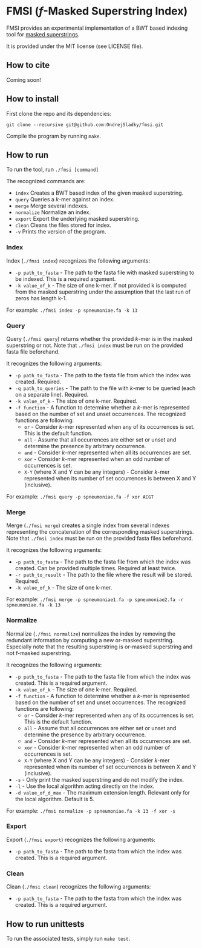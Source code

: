 # FMSI ($f$-Masked Superstring Index)

FMSI provides an experimental implementation of a BWT based indexing tool for
[masked superstrings](https://doi.org/10.1101/2023.02.01.526717).

It is provided under the MIT license (see LICENSE file).

## How to cite

Coming soon!

## How to install

First clone the repo and its dependencies:

```
git clone --recursive git@github.com:OndrejSladky/fmsi.git
```

Compile the program by running `make`.

## How to run

To run the tool, run `./fmsi [command]`

The recognized commands are:

- `index` Creates a BWT based index of the given masked superstring.
- `query` Queries a $k$-mer against an index.
- `merge` Merge several indexes.
- `normalize` Normalize an index.
- `export` Export the underlying masked superstring.
- `clean` Cleans the files stored for index.
- `-v`    Prints the version of the program.

### Index

Index (`./fmsi index`) recognizes the following arguments:

- `-p path_to_fasta` - The path to the fasta file with masked superstring to be indexed. This is a required argument.
- `-k value_of_k`    - The size of one k-mer. If not provided k is computed from the masked superstring under the assumption that the last run of zeros has length k-1.

For example: `./fmsi index -p spneumoniae.fa -k 13` 

### Query

Query (`./fmsi query`) returns whether the provided $k$-mer is in the masked superstring or not.
Note that `./fmsi index` must be run on the provided fasta file beforehand.

It recognizes the following arguments:

- `-p path_to_fasta` - The path to the fasta file from which the index was created. Required.
- `-q path_to_queries` - The path to the file with $k$-mer to be queried (each on a separate line). Required.
- `-k value_of_k`    - The size of one k-mer. Required.
- `-f function`      - A function to determine whether a $k$-mer
is represented based on the number of set and unset occurrences.
The recognized functions are following:
  - `or`  - Consider $k$-mer represented when any of its occurrences is set. This is the default function.
  - `all` - Assume that all occurrences are either set or unset and determine the presence by arbitrary occurrence.
  - `and` - Consider $k$-mer represented when all its occurrences are set.
  - `xor` - Consider $k$-mer represented when an odd number of occurrences is set.
  - `X-Y` (where X and Y can be any integers) - Consider $k$-mer represented when its number of set occurrences is between X and Y (inclusive).

For example: `./fmsi query -p spneumoniae.fa -f xor ACGT`

### Merge

Merge (`./fmsi merge`) creates a single index from several indexes representing the concatenation of the
corresponding masked superstrings.
Note that `./fmsi index` must be run on the provided fasta files beforehand.

It recognizes the following arguments:

- `-p path_to_fasta` - The path to the fasta file from which the index was created. Can be provided multiple times. Required at least twice.
- `-r path_to_result` - The path to the file where the result will be stored. Required.
- `-k value_of_k`    - The size of one k-mer.

For example: `./fmsi merge -p spneumoniae1.fa -p spneumoniae2.fa -r spneumoniae.fa -k 13`

### Normalize

Normalize (`./fmsi normalize`) normalizes the index by removing the redundant information by computing a new or-masked superstring.
Especially note that the resulting superstring is or-masked superstring and not f-masked superstring.

It recognizes the following arguments:

- `-p path_to_fasta` - The path to the fasta file from which the index was created. This is a required argument.
- `-k value_of_k`    - The size of one k-mer. Required.
- `-f function`      - A function to determine whether a $k$-mer is represented based on the number of set and unset occurrences.
  The recognized functions are following:
  - `or`  - Consider $k$-mer represented when any of its occurrences is set. This is the default function.
  - `all` - Assume that all occurrences are either set or unset and determine the presence by arbitrary occurrence.
  - `and` - Consider $k$-mer represented when all its occurrences are set.
  - `xor` - Consider $k$-mer represented when an odd number of occurrences is set.
  - `X-Y` (where X and Y can be any integers) - Consider $k$-mer represented when its number of set occurrences is between X and Y (inclusive).
- `-s`                - Only print the masked superstring and do not modify the index.
- `-l`                - Use the local algorithm acting directly on the index.
- `-d value_of_d_max` - The maximum extension length. Relevant only for the local algorithm. Default is 5.

For example: `./fmsi normalize -p spneumoniae.fa -k 13 -f xor -s`

### Export

Export (`./fmsi export`) recognizes the following arguments:

- `-p path_to_fasta` - The path to the fasta from which the index was created. This is a required argument.


### Clean

Clean (`./fmsi clean`) recognizes the following arguments:

- `-p path_to_fasta` - The path to the fasta from which the index was created. This is a required argument.


## How to run unittests

To run the associated tests, simply run `make test`.

